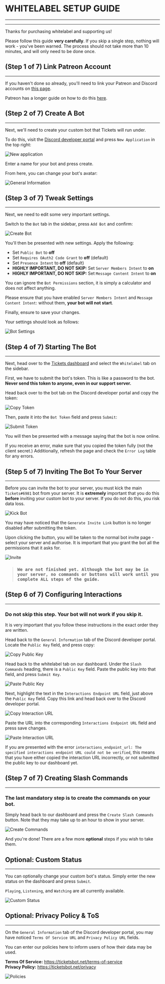 # WHITELABEL SETUP GUIDE
***
***

Thanks for purchasing whitelabel and supporting us!

Please follow this guide **very carefully**. If you skip a single step, nothing will work - you've been warned. The process should not take more than 10 minutes, and will only need to be done once.

## (Step 1 of 7) Link Patreon Account 
***

If you haven't done so already, you'll need to link your Patreon and Discord accounts on [this page](https://www.patreon.com/settings/apps).

Patreon has a longer guide on how to do this [here](https://support.patreon.com/hc/en-us/articles/212052266-Get-my-Discord-role).

## (Step 2 of 7) Create A Bot
***

Next, we'll need to create your custom bot that Tickets will run under.

To do this, visit the [Discord developer portal](https://discord.com/developers/applications) and press `New Application` in the top right:

![New application](/img/whitelabel/new_application.webp)

Enter a name for your bot and press create.

From here, you can change your bot's avatar:

![General Information](/img/whitelabel/general_information.webp)

## (Step 3 of 7) Tweak Settings
***

Next, we need to edit some very important settings.

Switch to the `Bot` tab in the sidebar, press `Add Bot` and confirm:

![Create Bot](/img/whitelabel/create_bot.webp)

You'll then be presented with new settings. Apply the following:
- Set `Public Bot` to **off**
- Set `Requires OAuth2 Code Grant` to **off** (default)
- Set `Presence Intent` to **off** (default)
- **HIGHLY IMPORTANT, DO NOT SKIP:** Set `Server Members Intent` to **on**
- **HIGHLY IMPORTANT, DO NOT SKIP:** Set `Message Content Intent` to **on**

You can ignore the `Bot Permissions` section, it is simply a calculator and does not affect anything.

Please ensure that you have enabled `Server Members Intent` and `Message Content Intent`: without them, **your bot will not start**.

Finally, ensure to save your changes.

Your settings should look as follows:

![Bot Settings](/img/whitelabel/bot_settings.webp)

## (Step 4 of 7) Starting The Bot
***

Next, head over to the [Tickets dashboard]( https://panel.ticketsbot.net/whitelabel) and select the `Whitelabel` tab on the sidebar.

First, we have to submit the bot's token. This is like a password to the bot. **Never send this token to anyone, even in our support server.**

Head back over to the bot tab on the Discord developer portal and copy the token:

![Copy Token](/img/whitelabel/copy_token.webp)

Then, paste it into the `Bot Token` field and press `Submit`:

![Submit Token](/img/whitelabel/submit_token.webp)

You will then be presented with a message saying that the bot is now online.

If you receive an error, make sure that you copied the token fully (not the client secret.) Additionally, refresh the page and check the `Error Log` table for any errors.

## (Step 5 of 7) Inviting The Bot To Your Server
***

Before you can invite the bot to your server, you must kick the main `Tickets#6981` bot from your server. It is **extremely** important that you do this **before** inviting your custom bot to your server. If you do not do this, you risk data loss.

![Kick Bot](/img/whitelabel/kick_bot.webp)

You may have noticed that the `Generate Invite Link` button is no longer disabled after submitting the token.

Upon clicking the button, you will be taken to the normal bot invite page - select your server and authorise. It is important that you grant the bot all the permissions that it asks for.

![Invite](/img/whitelabel/invite.webp)

> ### `We are not finished yet. Although the bot may be in your server, no commands or buttons will work until you complete ALL steps of the guide.`

## (Step 6 of 7) Configuring Interactions
***

### Do not skip this step. Your bot will not work if you skip it. 

It is very important that you follow these instructions in the exact order they are written.
 
Head back to the `General Information` tab of the Discord developer portal. Locate the `Public Key` field, and press copy:

![Copy Public Key](/img/whitelabel/public_key_copy.webp)

Head back to the whitelabel tab on our dashboard. Under the `Slash Commands` heading, there is a `Public Key` field. Paste the public key into that field, and press `Submit Key`.

![Paste Public Key](/img/whitelabel/public_key_paste.webp)

Next, highlight the text in the `Interactions Endpoint URL` field, just above the `Public Key` field. Copy this link and head back over to the Discord developer portal.

![Copy Interaction URL](/img/whitelabel/interaction_url_copy.webp)

Paste the URL into the corresponding `Interactions Endpoint URL` field and press save changes.

![Paste Interaction URL](/img/whitelabel/interaction_url_paste.webp)

If you are presented with the error `interactions_endpoint_url: The specified interactions endpoint URL could not be verified`, this means that you have either copied the interaction URL incorrectly, or not submitted the public key to our dashboard yet.

## (Step 7 of 7) Creating Slash Commands
***

### The last mandatory step is to create the commands on your bot.

Simply head back to our dashboard and press the `Create Slash Commands` button. Note that they may take up to an hour to show in your server.

![Create Commands](/img/whitelabel/create_commands.webp)

And you're done! There are a few more **optional** steps if you wish to take them.

## Optional: Custom Status
***

You can optionally change your custom bot's status. Simply enter the new status on the dashboard and press `Submit`.

`Playing`, `Listening`, and `Watching` are all currently available. 

![Custom Status](/img/whitelabel/custom_status.webp)

## Optional: Privacy Policy & ToS
***

On the `General Information` tab of the Discord developer portal, you may have noticed `Terms Of Service URL` and `Privacy Policy URL` fields.

You can enter our policies here to inform users of how their data may be used.

**Terms Of Service:** https://ticketsbot.net/terms-of-service  
**Privacy Policy:** https://ticketsbot.net/privacy

![Policies](/img/whitelabel/policies.webp)

